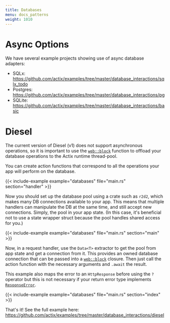 ```yaml
---
title: Databases
menu: docs_patterns
weight: 1010
---
```


# Async Options

We have several example projects showing use of async database adapters:

- SQLx: https://github.com/actix/examples/tree/master/database_interactions/sqlx_todo
- Postgres: https://github.com/actix/examples/tree/master/database_interactions/pg
- SQLite: https://github.com/actix/examples/tree/master/database_interactions/basic

# Diesel

The current version of Diesel (v1) does not support asynchronous operations, so it is important to
use the [`web::block`][web-block] function to offload your database operations to the Actix runtime
thread-pool.

You can create action functions that correspond to all the operations your app will perform on the
database.

{{< include-example example="databases" file="main.rs" section="handler" >}}

Now you should set up the database pool using a crate such as `r2d2`, which makes many DB
connections available to your app. This means that multiple handlers can manipulate the DB at the
same time, and still accept new connections. Simply, the pool in your app state. (In this case, it's
beneficial not to use a state wrapper struct because the pool handles shared access for you.)

{{< include-example example="databases" file="main.rs" section="main" >}}

Now, in a request handler, use the `Data<T>` extractor to get the pool from app state and get a
connection from it. This provides an owned database connection that can be passed into a
[`web::block`][web-block] closure. Then just call the action function with the necessary arguments
and `.await` the result.

This example also maps the error to an `HttpResponse` before using the `?` operator but this is not
necessary if your return error type implements [`ResponseError`][response-error].

{{< include-example example="databases" file="main.rs" section="index" >}}

That's it! See the full example here:
https://github.com/actix/examples/tree/master/database_interactions/diesel

[web-block]: https://docs.rs/actix-web/3/actix_web/web/fn.block.html
[response-error]: https://docs.rs/actix-web/3/actix_web/trait.ResponseError.html
